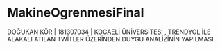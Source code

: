 # MakineOgrenmesiFinal
DOĞUKAN KÖR | 181307034 | KOCAELİ ÜNİVERSİTESİ , TRENDYOL İLE ALAKALI ATILAN TWİTLER ÜZERİNDEN DUYGU ANALİZİNİN YAPILMASI
